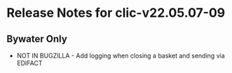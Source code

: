 
# Release Notes for clic-v22.05.07-09

## Bywater Only

- NOT IN BUGZILLA - Add logging when closing a basket and sending via EDIFACT



